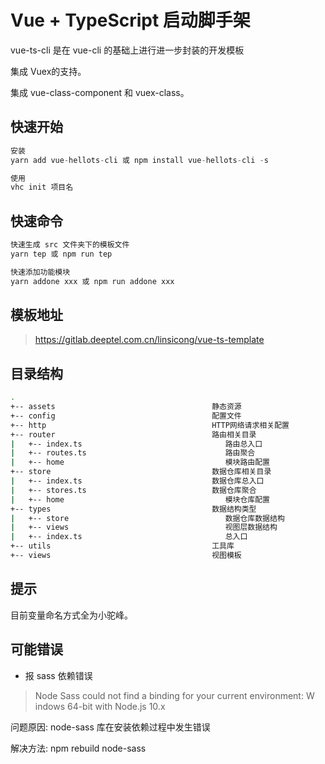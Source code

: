 # Vue + TypeScript 启动脚手架
vue-ts-cli 是在 vue-cli 的基础上进行进一步封装的开发模板

集成 Vuex的支持。

集成 vue-class-component 和 vuex-class。
## 快速开始
```javascript
安装
yarn add vue-hellots-cli 或 npm install vue-hellots-cli -s

使用
vhc init 项目名 
```
## 快速命令
```javascript
快速生成 src 文件夹下的模板文件
yarn tep 或 npm run tep

快速添加功能模块
yarn addone xxx 或 npm run addone xxx  
```
## 模板地址
> <https://gitlab.deeptel.com.cn/linsicong/vue-ts-template>
## 目录结构

```bash
.
+-- assets                                   静态资源
+-- config                                   配置文件
+-- http                                     HTTP网络请求相关配置
+-- router                                   路由相关目录
|   +-- index.ts                                路由总入口
|   +-- routes.ts                               路由聚合
|   +-- home                                    模块路由配置
+-- store                                    数据仓库相关目录
|   +-- index.ts                             数据仓库总入口
|   +-- stores.ts                            数据仓库聚合
|   +-- home                                    模块仓库配置
+-- types                                    数据结构类型
|   +-- store                                   数据仓库数据结构
|   +-- views                                   视图层数据结构
|   +-- index.ts                                总入口
+-- utils                                    工具库
+-- views                                    视图模板
```

## 提示

目前变量命名方式全为小驼峰。

## 可能错误

- 报 sass 依赖错误
>Node Sass could not find a binding for your current environment: W indows 64-bit with Node.js 10.x

问题原因: node-sass 库在安装依赖过程中发生错误

解决方法: npm rebuild node-sass

